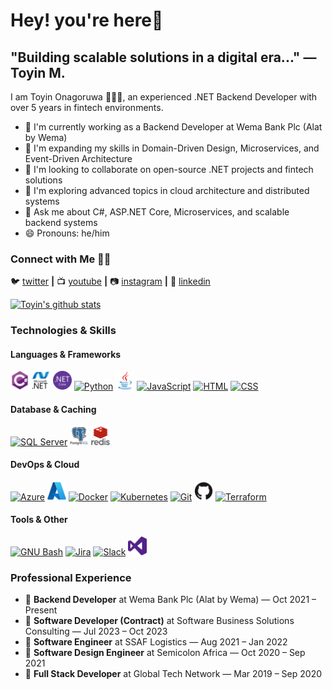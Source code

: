 # Hey! you're here🤺
## "Building scalable solutions in a digital era..." — Toyin M. 

I am Toyin Onagoruwa 🙋🏻‍♂️, an experienced .NET Backend Developer with over 5 years in fintech environments.

- 🔭 I'm currently working as a Backend Developer at Wema Bank Plc (Alat by Wema)
- 🌱 I'm expanding my skills in Domain-Driven Design, Microservices, and Event-Driven Architecture
- 👯 I'm looking to collaborate on open-source .NET projects and fintech solutions
- 🤔 I'm exploring advanced topics in cloud architecture and distributed systems
- 💬 Ask me about C#, ASP.NET Core, Microservices, and scalable backend systems
- 😄 Pronouns: he/him

### Connect with Me 🤝🏻
🐦 [twitter][twitter] **|** 
📺 [youtube][youtube] **|** 
📷 [instagram][instagram] **|** 
🔗 [linkedin][linkedin]

[![Toyin's github stats](https://github-readme-stats.vercel.app/api?username=Toyin96)](https://github.com/Toyin96/github-readme-stats)

[twitter]: https://twitter.com/onagoruwatoyin9
[youtube]: https://www.youtube.com/channel/UCGbaIhyFcY9nsPyDmkIVkmA
[instagram]: https://www.instagram.com/sire_acidalia/
[linkedin]: https://linkedin.com/in/toyin-onagoruwa/

### Technologies & Skills

#### Languages & Frameworks
<a href="https://docs.microsoft.com/en-us/dotnet/csharp/"><img alt="C#" src='https://raw.githubusercontent.com/devicons/devicon/master/icons/csharp/csharp-original.svg' width='30'/></a>
<a href="https://dotnet.microsoft.com/"><img alt=".NET" src='https://raw.githubusercontent.com/devicons/devicon/master/icons/dot-net/dot-net-original-wordmark.svg' width='30'/></a>
<a href="https://dotnet.microsoft.com/apps/aspnet"><img alt="ASP.NET" src='https://raw.githubusercontent.com/devicons/devicon/master/icons/dotnetcore/dotnetcore-original.svg' width='30'/></a>
<a href="https://www.python.org/"><img alt="Python" src='https://www.vectorlogo.zone/logos/python/python-icon.svg' width='30'/></a>
<a href="https://www.java.com/"><img alt="Java" src='https://raw.githubusercontent.com/devicons/devicon/master/icons/java/java-original.svg' width='30'/></a>
<a href="https://en.wikipedia.org/wiki/JavaScript"><img alt="JavaScript" src='https://upload.vectorlogo.zone/logos/javascript/images/239ec8a4-163e-4792-83b6-3f6d96911757.svg' width='30'/></a>
<a href="https://en.wikipedia.org/wiki/HTML5/"><img alt="HTML" src='https://raw.githubusercontent.com/uditkumar489/Icon-pack/44e9bfd92c879c063dadb83851aef6b347ea0ce8/Social%20media/Die%20cut%20-%20transparent/svg/030-html-5.svg' width='30'/></a>
<a href="https://en.wikipedia.org/wiki/CSS"><img alt="CSS" src='https://raw.githubusercontent.com/manuelbieh/logo-file-icons/0791cbe1bce5d06034087bf70f6d45bb6635c20d/icons/css.svg' width='30'/></a>

#### Database & Caching
<a href="https://www.microsoft.com/en-us/sql-server"><img alt="SQL Server" src='https://www.svgrepo.com/show/303229/microsoft-sql-server-logo.svg' width='30'/></a>
<a href="https://www.postgresql.org/"><img alt="PostgreSQL" src='https://raw.githubusercontent.com/devicons/devicon/master/icons/postgresql/postgresql-original-wordmark.svg' width='30'/></a>
<a href="https://redis.io/"><img alt="Redis" src='https://raw.githubusercontent.com/devicons/devicon/master/icons/redis/redis-original-wordmark.svg' width='30'/></a>

#### DevOps & Cloud
<a href="https://azure.microsoft.com/"><img alt="Azure" src='https://www.vectorlogo.zone/logos/microsoft_azure/microsoft_azure-icon.svg' width='30'/></a>
<a href="https://azure.microsoft.com/en-us/services/devops/"><img alt="Azure DevOps" src='https://raw.githubusercontent.com/devicons/devicon/master/icons/azure/azure-original.svg' width='30'/></a>
<a href="https://www.docker.com/"><img alt="Docker" src='https://www.vectorlogo.zone/logos/docker/docker-icon.svg' width='30'/></a>
<a href="https://kubernetes.io/"><img alt="Kubernetes" src='https://www.vectorlogo.zone/logos/kubernetes/kubernetes-icon.svg' width='30'/></a>
<a href="https://git-scm.com/"><img alt="Git" src='https://www.vectorlogo.zone/logos/git-scm/git-scm-icon.svg' width='30'/></a>
<a href="https://github.com/features/actions"><img alt="GitHub Actions" src='https://raw.githubusercontent.com/devicons/devicon/master/icons/github/github-original.svg' width='30'/></a>
<a href="https://www.terraform.io/"><img alt="Terraform" src='https://www.vectorlogo.zone/logos/terraformio/terraformio-icon.svg' width='30'/></a>

#### Tools & Other
<a href="https://www.gnu.org/software/bash/"><img alt="GNU Bash" src='https://www.vectorlogo.zone/logos/gnu_bash/gnu_bash-icon.svg' width='30'/></a>
<a href="https://www.atlassian.com/software/jira"><img alt="Jira" src='https://www.vectorlogo.zone/logos/atlassian_jira/atlassian_jira-icon.svg' width='30'/></a>
<a href="https://slack.com/"><img alt="Slack" src='https://www.vectorlogo.zone/logos/slack/slack-icon.svg' width='30'/></a>
<a href="https://visualstudio.microsoft.com/"><img alt="Visual Studio" src='https://raw.githubusercontent.com/devicons/devicon/master/icons/visualstudio/visualstudio-plain.svg' width='30'/></a>

### Professional Experience
- 💼 **Backend Developer** at Wema Bank Plc (Alat by Wema) — Oct 2021 – Present
- 💼 **Software Developer (Contract)** at Software Business Solutions Consulting — Jul 2023 – Oct 2023
- 💼 **Software Engineer** at SSAF Logistics — Aug 2021 – Jan 2022
- 💼 **Software Design Engineer** at Semicolon Africa — Oct 2020 – Sep 2021
- 💼 **Full Stack Developer** at Global Tech Network — Mar 2019 – Sep 2020
